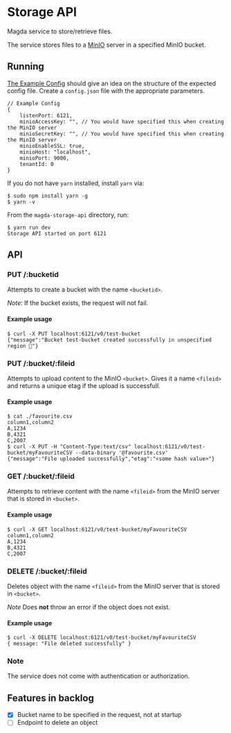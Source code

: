 # Storage API

Magda service to store/retrieve files.

The service stores files to a [MinIO](https://min.io/) server in a specified MinIO bucket.

## Running

[The Example Config](./config.example.json) should give an idea on the structure of the
expected config file. Create a `config.json` file with the appropriate parameters.

```json5
// Example Config
{
    listenPort: 6121,
    minioAccessKey: "", // You would have specified this when creating the MinIO server
    minioSecretKey: "", // You would have specified this when creating the MinIO server
    minioEnableSSL: true,
    minioHost: "localhost",
    minioPort: 9000,
    tenantId: 0
}
```

If you do not have `yarn` installed, install `yarn` via:

```console
$ sudo npm install yarn -g
$ yarn -v
```

From the `magda-storage-api` directory, run:

```console
$ yarn run dev
Storage API started on port 6121
```

## API

### PUT /:bucketid

Attempts to create a bucket with the name `<bucketid>`.

_Note:_ If the bucket exists, the request will not fail.

#### Example usage

```console
$ curl -X PUT localhost:6121/v0/test-bucket
{"message":"Bucket test-bucket created successfully in unspecified region 🎉"}
```

### PUT /:bucket/:fileid

Attempts to upload content to the MinIO `<bucket>`. Gives it a name `<fileid>` and returns a unique etag
if the upload is successfull.

#### Example usage

```console
$ cat ./favourite.csv
column1,column2
A,1234
B,4321
C,2007
$ curl -X PUT -H "Content-Type:text/csv" localhost:6121/v0/test-bucket/myFavouriteCSV --data-binary '@favourite.csv'
{"message":"File uploaded successfully","etag":"<some hash value>"}
```

### GET /:bucket/:fileid

Attempts to retrieve content with the name `<fileid>` from the MinIO server
that is stored in `<bucket>`.

#### Example usage

```console
$ curl -X GET localhost:6121/v0/test-bucket/myFavouriteCSV
column1,column2
A,1234
B,4321
C,2007
```

### DELETE /:bucket/:fileid

Deletes object with the name `<fileid>` from the MinIO server
that is stored in `<bucket>`.

_Note_ Does **not** throw an error if the object does not exist.

#### Example usage

```console
$ curl -X DELETE localhost:6121/v0/test-bucket/myFavouriteCSV
{ message: "File deleted successfully" }
```

### Note

The service does not come with authentication or authorization.

## Features in backlog

-   [x] Bucket name to be specified in the request, not at startup
-   [ ] Endpoint to delete an object
